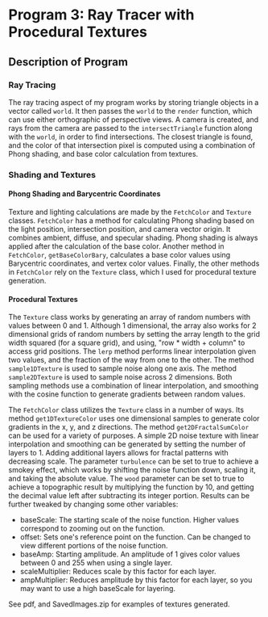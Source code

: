 # Program 3: Ray Tracer with Procedural Textures

## Description of Program

### Ray Tracing

The ray tracing aspect of my program works by storing triangle objects in a vector
called `world`. It then passes the `world` to the `render` function, which can use
either orthographic of perspective views. A camera is created, and rays from the camera
are passed to the `intersectTriangle` function along with the `world`, in order to find 
intersections. The closest triangle is found, and the color of that intersection pixel is computed
 using a combination of Phong shading, and base color calculation from textures. 
 
### Shading and Textures
 
#### Phong Shading and Barycentric Coordinates
 Texture and lighting calculations are made by the `FetchColor` and `Texture` classes.
  `FetchColor` has a method for calculating Phong shading based on the light position, intersection 
 position, and camera vector origin. It combines ambient, diffuse, and specular shading. Phong shading is always
  applied after the calculation of the base color. Another method in `FetchColor`, `getBaseColorBary`, calculates a base
  color values using Barycentric coordinates, and vertex color values.
 Finally, the other methods in `FetchColor` rely on the `Texture` class, which I used for procedural texture generation.
 
#### Procedural Textures
 The `Texture` class works by generating an array of random numbers with values between 0 and 1.
  Although 1 dimensional, the array also works for 2 dimensional grids of random
  numbers by setting the array length to the grid width squared (for a square grid), and using, "row * width + column"
   to access grid positions. The `lerp` method performs linear interpolation given two values, and
   the fraction of the way from one to the other. The method `sample1DTexture`
   is used to sample noise along one axis. The method `sample2DTexture` is used to 
   sample noise across 2 dimensions. Both sampling methods use a combination of linear interpolation,
   and smoothing with the cosine function to generate gradients between random values.
    
   The `FetchColor` class utilizes
   the `Texture` class in a number of ways. Its method `get1DTextureColor` uses one dimensional samples
   to generate color gradients in the x, y, and z directions. The method `get2DFractalSumColor` can be used
   for a variety of purposes. A simple 2D noise texture with linear interpolation and smoothing can be generated
   by setting the number of layers to 1. Adding additional layers allows for fractal patterns with decreasing scale.
   The parameter `turbulence` can be set to true to achieve a smokey effect, which works by shifting the noise function
   down, scaling it, and taking the absolute value. The `wood` parameter can be set to true to achieve a topographic result by multiplying the function
   by 10, and getting the decimal value left after subtracting its integer portion. Results can be further tweaked
   by changing some other variables:
   
   - baseScale: The starting scale of the noise function. Higher values correspond to zooming out on the function. 
   - offset: Sets one's reference point on the function. Can be changed to view different portions of the noise function.
   - baseAmp: Starting amplitude. An amplitude of 1 gives color values between 0 and 255 when using a single layer.
   - scaleMultiplier: Reduces scale by this factor for each layer.
   - ampMultiplier: Reduces amplitude by this factor for each layer, so you may want to use a high baseScale for layering. 
   
   See pdf, and SavedImages.zip for examples of textures generated.